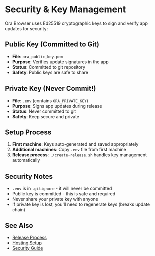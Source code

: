 # Security & Key Management

Ora Browser uses Ed25519 cryptographic keys to sign and verify app updates for security:

## Public Key (Committed to Git)
- **File**: `ora_public_key.pem`
- **Purpose**: Verifies update signatures in the app
- **Status**: Committed to git repository
- **Safety**: Public keys are safe to share

## Private Key (Never Commit!)
- **File**: `.env` (contains `ORA_PRIVATE_KEY`)
- **Purpose**: Signs app updates during release
- **Status**: Never committed to git
- **Safety**: Keep secure and private

## Setup Process
1. **First machine**: Keys auto-generated and saved appropriately
2. **Additional machines**: Copy `.env` file from first machine
3. **Release process**: `./create-release.sh` handles key management automatically

## Security Notes
- `.env` is in `.gitignore` - it will never be committed
- Public key is committed - this is safe and required
- Never share your private key with anyone
- If private key is lost, you'll need to regenerate keys (breaks update chain)

## See Also
- [Release Process](RELEASE_PROCESS.md)
- [Hosting Setup](HOSTING_SETUP.md)
- [Security Guide](../SECURITY.md)